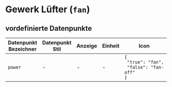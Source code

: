 
# Gewerk Lüfter (`fan`)

## vordefinierte Datenpunkte

<table><thead><tr><th>Datenpunkt Bezeichner</th><th>Datenpunkt Stil</th><th>Anzeige</th><th>Einheit</th><th>Icon</th><th>Icon Stil</th></tr></thead>
<tbody><tr><td><code>power</code></td><td>-</td><td>-</td><td>-</td><td><code>{<br />&nbsp;&quot;true&quot;:&nbsp;&quot;fan&quot;,<br />&nbsp;&quot;false&quot;:&nbsp;&quot;fan-off&quot;<br />}</code></td><td>-</td></tr></tbody>
</table>